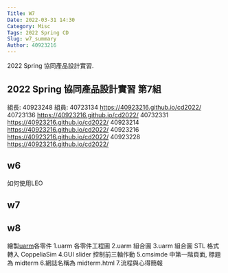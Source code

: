 ```yaml
---
Title: W7
Date: 2022-03-31 14:30
Category: Misc
Tags: 2022 Spring CD
Slug: w7_summary
Author: 40923216
---
```


2022 Spring 協同產品設計實習.

<!-- PELICAN_END_SUMMARY -->

2022 Spring 協同產品設計實習 第7組
----
組長:
40923248 
組員:
40723134 <a href="https://40723134.github.io/cd2022/">https://40923216.github.io/cd2022/</a>
40723136 <a href="https://s40723136.github.io/cd2022/">https://40923216.github.io/cd2022/</a>
40732331 <a href="https://40732331.github.io/cd2022/">https://40923216.github.io/cd2022/</a>
40923214 <a href="https://40923214.github.io/cd2022/">https://40923216.github.io/cd2022/</a>
40923216 <a href="https://40923216.github.io/cd2022/">https://40923216.github.io/cd2022/</a>
40923228 <a href="https://40923228.github.io/cd2022/">https://40923216.github.io/cd2022/</a>

w6 
----
如何使用LEO

w7
----


w8 
----
繪製[uarm]各零件
1.uarm 各零件工程圖
2.uarm 組合圖
3.uarm 組合圖 STL 格式轉入 CoppeliaSim
4.GUI slider 控制前三軸作動
5.cmsimde 中第一階頁面, 標題為 midterm
6.網誌名稱為 midterm.html
7.流程與心得簡報


[uarm]:https://mde.tw/cd2022_guide/content/uarm%20%E4%B8%BB%E9%AB%94%E9%9B%B6%E4%BB%B6.html